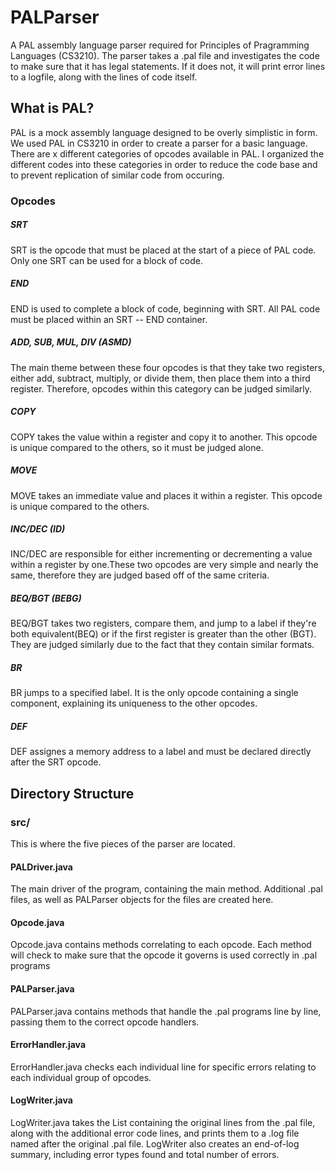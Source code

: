 # PALParser
A PAL assembly language parser required for Principles of Pragramming Languages (CS3210). The parser takes a .pal file and investigates the code to make sure that it has legal statements. If it does not, it will print error lines to a logfile, along with the lines of code itself.

## What is PAL?

PAL is a mock assembly language designed to be overly simplistic in form.
We used PAL in CS3210 in order to create a parser for a basic language.
There are x different categories of opcodes available in PAL. I organized
the different codes into these categories in order to reduce the code base
and to prevent replication of similar code from occuring.


### Opcodes

##### SRT
SRT is the opcode that must be placed at the start of a piece of PAL code.
Only one SRT can be used for a block of code.

##### END
END is used to complete a block of code, beginning with SRT. All PAL code
must be placed within an SRT -- END container.

##### ADD, SUB, MUL, DIV (ASMD)
The main theme between these four opcodes is that they take two registers,
either add, subtract, multiply, or divide them, then place them into a 
third register. Therefore, opcodes within this category can be judged
similarly.

##### COPY
COPY takes the value within a register and copy it to another.
This opcode is unique compared to the others, so it must be judged
alone.

##### MOVE
MOVE takes an immediate value and places it within a register.
This opcode is unique compared to the others.

##### INC/DEC (ID)
INC/DEC are responsible for either incrementing or decrementing a 
value within a register by one.These two opcodes are very simple
and nearly the same, therefore they are judged based off of the same
criteria.

##### BEQ/BGT (BEBG)
BEQ/BGT takes two registers, compare them, and jump to a label
if they're both equivalent(BEQ) or if the first register is greater
than the other (BGT). They are judged similarly due to the fact that
they contain similar formats.

##### BR
BR jumps to a specified label. It is the only opcode containing a 
single component, explaining its uniqueness to the other opcodes.

##### DEF
DEF assignes a memory address to a label and must be declared directly after
the SRT opcode.

## Directory Structure


### src/
This is where the five pieces of the parser are located.  

#### PALDriver.java
The main driver of the program, containing the main method. Additional
.pal files, as well as PALParser objects for the files are created here.

#### Opcode.java
Opcode.java contains methods correlating to each opcode. Each method
will check to make sure that the opcode it governs is used correctly 
in .pal programs

#### PALParser.java
PALParser.java contains methods that handle the .pal programs line by 
line, passing them to the correct opcode handlers.

#### ErrorHandler.java
ErrorHandler.java checks each individual line for specific errors 
relating to each individual group of opcodes.

#### LogWriter.java
LogWriter.java takes the List containing the original lines from 
the .pal file, along with the additional error code lines, and 
prints them to a .log file named after the original .pal file. 
LogWriter also creates an end-of-log summary, including error 
types found and total number of errors.
